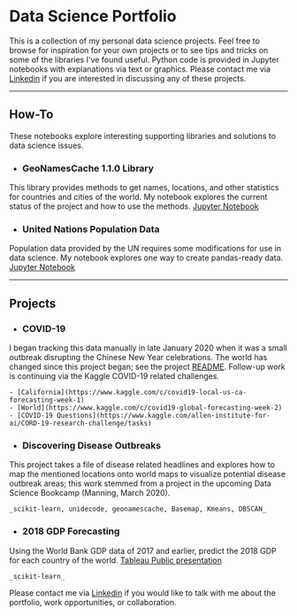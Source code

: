 # Data Science Portfolio

This is a collection of my personal data science projects. Feel free to browse for inspiration for your own projects or to see tips and tricks on some of the libraries I've found useful. Python code is provided in Jupyter notebooks with explanations via text or graphics.
Please contact me via [Linkedin](https://www.linkedin.com/in/jshaffer94247) if you are interested in discussing any of these projects.

---

## How-To

These notebooks explore interesting supporting libraries and solutions to data science issues.

 - ### GeoNamesCache 1.1.0 Library

 This library provides methods to get names, locations, and other statistics for countries and cities of the world. My notebook explores the current status of the project and how to use the methods. [Jupyter Notebook](how-to/explore_geonamescache.ipynb)


 - ### United Nations Population Data

 Population data provided by the UN requires some modifications for use in data science. My notebook explores one way to create pandas-ready data. [Jupyter Notebook](how-to/explore_UN_population_data.ipynb)

---

## Projects

 - ### COVID-19 
I began tracking this data manually in late January 2020 when it was a small outbreak disrupting the Chinese New Year celebrations. The world has changed since this project began; see the project [README](projects/covid-19/README.md). Follow-up work is continuing via the Kaggle COVID-19 related challenges. 
	
	- [California](https://www.kaggle.com/c/covid19-local-us-ca-forecasting-week-1)
	- [World](https://www.kaggle.com/c/covid19-global-forecasting-week-2) 
	- [COVID-19 Questions](https://www.kaggle.com/allen-institute-for-ai/CORD-19-research-challenge/tasks)

 - ### Discovering Disease Outbreaks
This project takes a file of disease related headlines and explores how to map the mentioned locations onto world maps to visualize potential disease outbreak areas; this work stemmed from a project in the upcoming Data Science Bookcamp (Manning, March 2020).

	_scikit-learn, unidecode, geonamescache, Basemap, Kmeans, DBSCAN_

 - ### 2018 GDP Forecasting
Using the World Bank GDP data of 2017 and earlier, predict the 2018 GDP for each country of the world.
[Tableau Public presentation](https://public.tableau.com/profile/js942#!/vizhome/EconomicOutlook-2018GDPPredictions/MainBoard)

	_scikit-learn_
 
Please contact me via [Linkedin](https://www.linkedin.com/in/jshaffer94247) if you would like to talk with me about the portfolio, work opportunities, or collaboration.